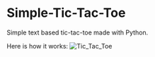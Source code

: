 # Simple-Tic-Tac-Toe
Simple text based tic-tac-toe
made with Python.

Here is how it works:
![Tic_Tac_Toe](https://user-images.githubusercontent.com/100613979/167397224-d7c1e9a1-cd24-49c7-ad64-8a8869e33b03.gif)
